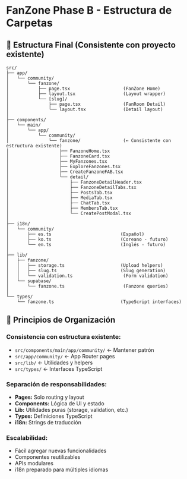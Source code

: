# FanZone Phase B - Estructura de Carpetas

## 📁 Estructura Final (Consistente con proyecto existente)

```
src/
├── app/
│   └── community/
│       └── fanzone/
│           ├── page.tsx                    (FanZone Home)
│           ├── layout.tsx                  (Layout wrapper)
│           └── [slug]/
│               ├── page.tsx                (FanRoom Detail)
│               └── layout.tsx              (Detail layout)
│
├── components/
│   └── main/
│       └── app/
│           └── community/
│               └── fanzone/                (← Consistente con estructura existente)
│                   ├── FanzoneHome.tsx
│                   ├── FanzoneCard.tsx
│                   ├── MyFanzones.tsx
│                   ├── ExploreFanzones.tsx
│                   ├── CreateFanzoneFAB.tsx
│                   └── detail/
│                       ├── FanzoneDetailHeader.tsx
│                       ├── FanzoneDetailTabs.tsx
│                       ├── PostsTab.tsx
│                       ├── MediaTab.tsx
│                       ├── ChatTab.tsx
│                       ├── MembersTab.tsx
│                       └── CreatePostModal.tsx
│
├── i18n/
│   └── community/
│       ├── es.ts                          (Español)
│       ├── ko.ts                          (Coreano - futuro)
│       └── en.ts                          (Inglés - futuro)
│
├── lib/
│   ├── fanzone/
│   │   ├── storage.ts                     (Upload helpers)
│   │   ├── slug.ts                        (Slug generation)
│   │   └── validation.ts                   (Form validation)
│   └── supabase/
│       └── fanzone.ts                      (Fanzone queries)
│
└── types/
    └── fanzone.ts                         (TypeScript interfaces)
```

## 🎯 Principios de Organización

### **Consistencia con estructura existente:**
- `src/components/main/app/community/` ← Mantener patrón
- `src/app/community/` ← App Router pages
- `src/lib/` ← Utilidades y helpers
- `src/types/` ← Interfaces TypeScript

### **Separación de responsabilidades:**
- **Pages:** Solo routing y layout
- **Components:** Lógica de UI y estado
- **Lib:** Utilidades puras (storage, validation, etc.)
- **Types:** Definiciones TypeScript
- **i18n:** Strings de traducción

### **Escalabilidad:**
- Fácil agregar nuevas funcionalidades
- Componentes reutilizables
- APIs modulares
- i18n preparado para múltiples idiomas

